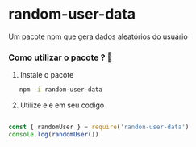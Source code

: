 # random-user-data

Um pacote npm que gera dados aleatórios do usuário

### Como utilizar o pacote ? 📝

1. Instale o pacote

```sh
   npm -i random-user-data
```

2. Utilize ele em seu codigo


```js

const { randomUser } = require('randon-user-data')
console.log(randomUser())
```